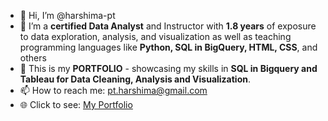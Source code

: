 - 👋 Hi, I’m @harshima-pt
- 👀 I’m a **certified Data Analyst** and Instructor with **1.8 years** of exposure to data exploration, analysis, and visualization as well as teaching programming languages like **Python, SQL in BigQuery, HTML, CSS**, and others 
- 🌱 This is my **PORTFOLIO** - showcasing my skills in **SQL in Bigquery and Tableau for Data Cleaning, Analysis and Visualization**.
- 📫 How to reach me: pt.harshima@gmail.com
- 🌐 Click to see: [My Portfolio](https://sites.google.com/view/harshima-pt/home)

<!---
harshima-pt/harshima-pt is a ✨ special ✨ repository because its `README.md` (this file) appears on your GitHub profile.
You can click the Preview link to take a look at your changes.
--->
